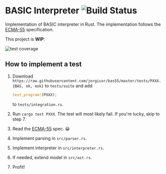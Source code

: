 # BASIC Interpreter ![Build Status][travis]

Implementation of BASIC interpreter in Rust. The implementation follows the [ECMA-55] specification.

This project is **WIP**:

![test coverage](https://img.shields.io/badge/style-20%2F208%20tests-blue.svg?longCache=true&label=Minimal%20basic%20test%20coverage)

## How to implement a test

1. Download `https://raw.githubusercontent.com/jorgicor/bas55/master/tests/PXXX.{BAS, ok, eok}` to
  `tests/suite` and add

    ```rust
    test_program!(PXXX);
    ```

    to `tests/integration.rs`.
2. Run `cargo test PXXX`. The test will most likely fail. If you're lucky, skip to step 7.
3. Read the [ECMA-55] spec. 😀
4. Implement parsing in `src/parser.rs`.
5. Implement interpreter in `src/interpreter.rs`.
6. If needed, extend model in `src/ast.rs`.
7. Profit!

[ECMA-55]: https://buraphakit.sourceforge.io/ECMA-55,1st_Edition,_January_1978.pdf
[travis]: https://travis-ci.com/boxdot/basic-rs.svg?branch=master
